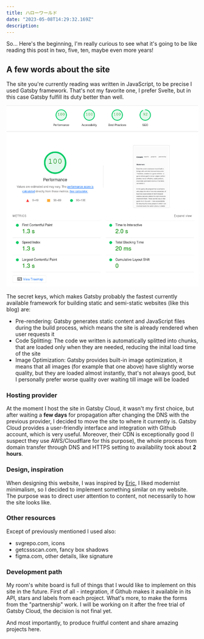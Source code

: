 ```yaml
---
title: ハローワールド
date: "2023-05-08T14:29:32.169Z"
description:
---
```


So... Here's the beginning, I'm really curious to see what it's going to be like reading this post in two, five, ten, maybe even more years!

## A few words about the site

The site you're currently reading was written in JavaScript, to be precise I used Gatsby framework. That's not my favorite one, I prefer Svelte, but in this case Gatsby fulfill its duty better than well.

![BenchmarkScreen](./Screenshot-2023-05-08-at-14-48-50-Lighthouse-Report.jpg)

The secret keys, which makes Gatsby probably the fastest currently available framework for building static and semi-static websites (like this blog) are:

- Pre-rendering: Gatsby generates static content and JavaScript files during the build process, which means the site is already rendered when user requests it
- Code Splitting: The code we written is automatically splitted into chunks, that are loaded only when they are needed, reducing the inital load time of the site
- Image Optimization: Gatsby provides built-in image optimization, it means that all images (for example that one above) have slightly worse quality, but they are loaded almost instantly, that's not always good, but I personally prefer worse quality over waiting till image will be loaded

### Hosting provider

At the moment I host the site in Gatsby Cloud, it wasn't my first choice, but after waiting a **few days** for propagation after changing the DNS with the previous provider, I decided to move the site to where it currently is. Gatsby Cloud provides a user-friendly interface and integration with Github account, which is very useful. Moreover, their CDN is exceptionally good (I suspect they use AWS/Cloudflare for this purpose), the whole process from domain transfer through DNS and HTTPS setting to availability took about **2 hours**.

### Design, inspiration

When designing this website, I was inspired by [Eric](https://ekzhang.com), I liked modernist minimalism, so I decided to implement something similar on my website. The purpose was to direct user attention to content, not necessarily to how the site looks like.

### Other resources

Except of previously mentioned I used also:

- svgrepo.com, icons
- getcssscan.com, fancy box shadows
- figma.com, other details, like signature

### Development path

My room's white board is full of things that I would like to implement on this site in the future. First of all - integration, if Github makes it available in its API, stars and labels from each project. What's more, to make the forms from the "partnership" work. I will be working on it after the free trial of Gatsby Cloud, the decision is not final yet.

And most importantly, to produce fruitful content and share amazing projects here.
